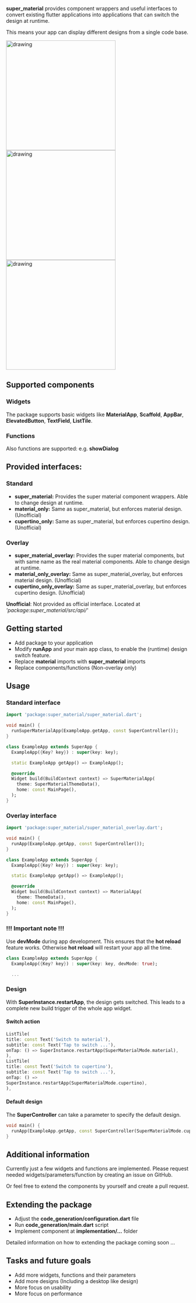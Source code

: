 **super_material** provides component wrappers and useful interfaces to convert existing flutter
applications into applications that can switch the design at runtime.

This means your app can display different designs from a single code base.

<img src="https://user-images.githubusercontent.com/59848602/160187106-e598a312-57ba-4609-985d-4d7deab42dff.gif" alt="drawing" width="300"/>

<div>
  <img src="https://user-images.githubusercontent.com/59848602/160187190-9ae83941-5b90-4e63-8548-1bad0fd0cf10.gif" alt="drawing" width="300"/>
  <img src="https://user-images.githubusercontent.com/59848602/160187191-4a8ef664-f6ea-4ce7-9e21-888a488999dc.gif" alt="drawing" width="300"/>
</div>

## Supported components

### Widgets
The package supports basic widgets like **MaterialApp**, **Scaffold**, **AppBar**, **ElevatedButton**, **TextField**, **ListTile**.

### Functions
Also functions are supported: e.g. **showDialog**

## Provided interfaces:
### Standard
* **super_material:** Provides the super material component wrappers. Able to change design at runtime.
* **material_only:** Same as super_material, but enforces material design. (Unofficial)
* **cupertino_only:** Same as super_material, but enforces cupertino design. (Unofficial)

### Overlay
* **super_material_overlay:** Provides the super material components, but with same name as the real material components. Able to change design at runtime.
* **material_only_overlay:** Same as super_material_overlay, but enforces material design. (Unofficial)
* **cupertino_only_overlay:** Same as super_material_overlay, but enforces cupertino design. (Unofficial)

**Unofficial**: Not provided as official interface. Located at *'package:super_material/src/api/'*

## Getting started

* Add package to your application
* Modify **runApp** and your main app class, to enable the (runtime) design switch feature.
* Replace **material** imports with **super_material** imports
* Replace components/functions (Non-overlay only)

## Usage

### Standard interface

```dart
import 'package:super_material/super_material.dart';

void main() {
  runSuperMaterialApp(ExampleApp.getApp, const SuperController());
}

class ExampleApp extends SuperApp {
  ExampleApp({Key? key}) : super(key: key);

  static ExampleApp getApp() => ExampleApp();

  @override
  Widget build(BuildContext context) => SuperMaterialApp(
    theme: SuperMaterialThemeData(),
    home: const MainPage(),
  );
}
```

### Overlay interface

```dart
import 'package:super_material/super_material_overlay.dart';

void main() {
  runApp(ExampleApp.getApp, const SuperController());
}

class ExampleApp extends SuperApp {
  ExampleApp({Key? key}) : super(key: key);

  static ExampleApp getApp() => ExampleApp();

  @override
  Widget build(BuildContext context) => MaterialApp(
    theme: ThemeData(),
    home: const MainPage(),
  );
}
```

### !!! Important note !!!

Use **devMode** during app development. This ensures that the **hot reload** feature works. Otherwise **hot reload** will restart your app all the time.

```dart
class ExampleApp extends SuperApp {
  ExampleApp({Key? key}) : super(key: key, devMode: true);

  ...
```

### Design

With **SuperInstance.restartApp**, the design gets switched. This leads to a complete new build trigger of the whole app widget.

#### Switch action
```dart
ListTile(
title: const Text('Switch to material'),
subtitle: const Text('Tap to switch ...'),
onTap: () => SuperInstance.restartApp(SuperMaterialMode.material),
),
ListTile(
title: const Text('Switch to cupertino'),
subtitle: const Text('Tap to switch ...'),
onTap: () =>
SuperInstance.restartApp(SuperMaterialMode.cupertino),
),
```

#### Default design

The **SuperController** can take a parameter to specify the default design.

```dart
void main() {
  runApp(ExampleApp.getApp, const SuperController(SuperMaterialMode.cupertino));
}
```

## Additional information

Currently just a few widgets and functions are implemented. Please request needed widgets/parameters/function by creating an issue on GitHub.

Or feel free to extend the components by yourself and create a pull request.

## Extending the package

* Adjust the **code_generation/configuration.dart** file
* Run **code_generation/main.dart** script
* Implement component at **implementation/...** folder

Detailed information on how to extending the package coming soon ...

## Tasks and future goals

* Add more widgets, functions and their parameters
* Add more designs (Including a desktop like design)
* More focus on usability
* More focus on performance
